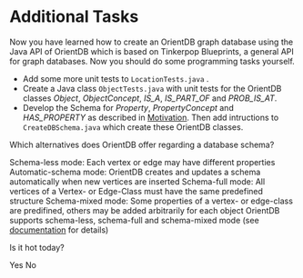# Additional Tasks
Now you have learned how to create an OrientDB graph database using the Java API of OrientDB which is based on Tinkerpop Blueprints, a general API for graph databases. Now you should do some programming tasks yourself.

* Add some more unit tests to ``LocationTests.java``
.
* Create a Java class ``ObjectTests.java`` with unit tests for the OrientDB classes *Object*, *ObjectConcept*, *IS_A*, *IS_PART_OF* and *PROB_IS_AT*.
* Develop the Schema for *Property*, *PropertyConcept* and *HAS_PROPERTY* as described in [Motivation](motivation.md). Then add intructions to ``CreateDBSchema.java`` which create these OrientDB classes.

<quiz name="Quiz: Database Schema for 'Robot World Model'">
    <question multiple>
        <p>Which alternatives does OrientDB offer regarding a database schema?</p>
        <answer correct>Schema-less mode: Each vertex or edge may have different properties</answer>
        <answer>Automatic-schema mode: OrientDB creates and updates a schema automatically when new vertices are inserted</answer>
        <answer correct>Schema-full mode: All vertices of a Vertex- or Edge-Class must have the same predefined structure</answer>
        <answer correct>Schema-mixed mode: Some properties of a vertex- or edge-class are predifined, others may be added arbitrarily for each object</answer>
        <explanation>OrientDB supports schema-less, schema-full and schema-mixed mode (see <a href="http://orientdb.com/docs/last/Graph-Schema.html"> documentation</a> for details)</explanation>
    </question>
    <question>
        <p>Is it hot today?</p>
        <answer correct>Yes</answer>
        <answer>No</answer>
    </question>
</quiz>

